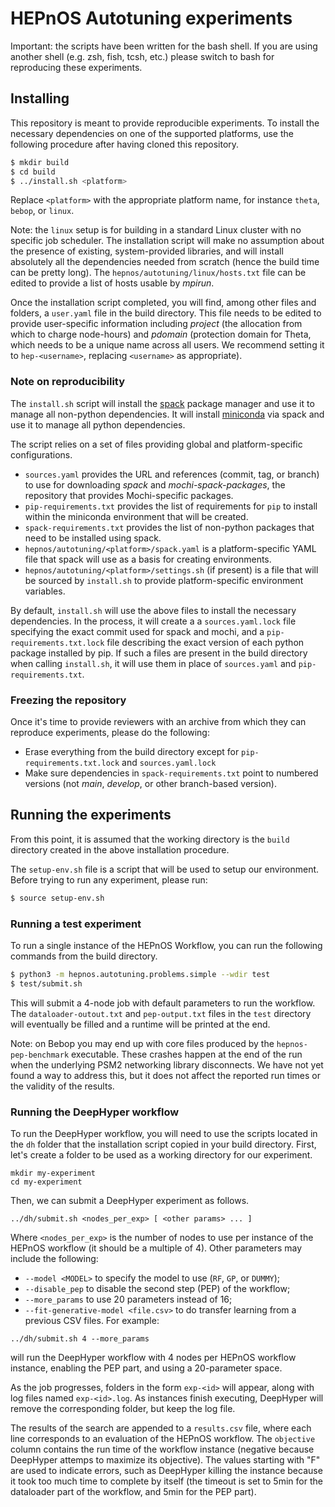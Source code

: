 # HEPnOS Autotuning experiments

Important: the scripts have been written for the bash shell. If you are using
another shell (e.g. zsh, fish, tcsh, etc.) please switch to bash for reproducing
these experiments.

## Installing

This repository is meant to provide reproducible experiments.
To install the necessary dependencies on one of the supported
platforms, use the following procedure after having cloned
this repository.

```bash
$ mkdir build
$ cd build
$ ../install.sh <platform>
```

Replace `<platform>` with the appropriate platform name, for
instance `theta`, `bebop`, or `linux`.

Note: the `linux` setup is for building in a standard Linux cluster
with no specific job scheduler. The installation script will make
no assumption about the presence of existing, system-provided libraries,
and will install absolutely all the dependencies needed from scratch
(hence the build time can be pretty long). The `hepnos/autotuning/linux/hosts.txt`
file can be edited to provide a list of hosts usable by _mpirun_.

Once the installation script completed, you will find, among other files and
folders, a `user.yaml` file in the build directory. This file needs to be
edited to provide user-specific information including _project_ (the allocation
from which to charge node-hours) and _pdomain_ (protection domain for Theta,
which needs to be a unique name across all users. We recommend setting it to
`hep-<username>`, replacing `<username>` as appropriate).

### Note on reproducibility

The `install.sh` script will install the [spack](https://spack.readthedocs.io/)
package manager and use it to manage all non-python dependencies. It will
install [miniconda](https://docs.conda.io/en/latest/miniconda.html) via spack
and use it to manage all python dependencies.

The script relies on a set of files providing global and platform-specific
configurations.
- `sources.yaml` provides the URL and references (commit, tag, or branch)
  to use for downloading _spack_ and _mochi-spack-packages_, the repository
  that provides Mochi-specific packages.
- `pip-requirements.txt` provides the list of requirements for `pip` to
  install within the miniconda environment that will be created.
- `spack-requirements.txt` provides the list of non-python packages that
  need to be installed using spack.
- `hepnos/autotuning/<platform>/spack.yaml` is a platform-specific YAML
  file that spack will use as a basis for creating environments.
- `hepnos/autotuning/<platform>/settings.sh` (if present) is a file
  that will be sourced by `install.sh` to provide platform-specific
  environment variables.

By default, `install.sh` will use the above files to install the necessary
dependencies. In the process, it will create a a `sources.yaml.lock` file
specifying the exact commit used for spack and mochi, and a `pip-requirements.txt.lock`
file describing the exact version of each python package installed by pip.
If such a files are present in the build directory when calling `install.sh`,
it will use them in place of `sources.yaml` and `pip-requirements.txt`.

### Freezing the repository

Once it's time to provide reviewers with an archive from which they
can reproduce experiments, please do the following:
- Erase everything from the build directory except for
  `pip-requirements.txt.lock` and `sources.yaml.lock`
- Make sure dependencies in `spack-requirements.txt` point to
  numbered versions (not _main_, _develop_, or other branch-based version).

## Running the experiments

From this point, it is assumed that the working directory is the `build` directory
created in the above installation procedure.

The `setup-env.sh` file is a script that will be used to setup our environment.
Before trying to run any experiment, please run:

```bash
$ source setup-env.sh
```

### Running a test experiment

To run a single instance of the HEPnOS Workflow, you can run the following commands
from the build directory.

```bash
$ python3 -m hepnos.autotuning.problems.simple --wdir test
$ test/submit.sh
```

This will submit a 4-node job with default parameters to run the workflow. The `dataloader-outout.txt`
and `pep-output.txt` files in the `test` directory will eventually be filled
and a runtime will be printed at the end.

Note: on Bebop you may end up with core files produced by the `hepnos-pep-benchmark` executable.
These crashes happen at the end of the run when the underlying PSM2 networking library disconnects.
We have not yet found a way to address this, but it does not affect the reported run times or
the validity of the results.

### Running the DeepHyper workflow

To run the DeepHyper workflow, you will need to use the scripts located in the `dh` folder
that the installation script copied in your build directory. First, let's create a folder
to be used as a working directory for our experiment.

```
mkdir my-experiment
cd my-experiment
```

Then, we can submit a DeepHyper experiment as follows.

```
../dh/submit.sh <nodes_per_exp> [ <other params> ... ]
```

Where `<nodes_per_exp>` is the number of nodes to use per instance of the HEPnOS workflow
(it should be a multiple of 4).
Other parameters may include the following:
- `--model <MODEL>` to specify the model to use (`RF`, `GP`, or `DUMMY`);
- `--disable_pep` to disable the second step (PEP) of the workflow;
- `--more_params` to use 20 parameters instead of 16;
- `--fit-generative-model <file.csv>` to do transfer learning from a previous CSV files.
For example:

```
../dh/submit.sh 4 --more_params
```
will run the DeepHyper workflow with 4 nodes per HEPnOS workflow instance,
enabling the PEP part, and using a 20-parameter space.

As the job progresses, folders in the form `exp-<id>` will appear, along with log
files named `exp-<id>.log`. As instances finish executing, DeepHyper will remove
the corresponding folder, but keep the log file.

The results of the search are appended to a `results.csv` file, where each line corresponds
to an evaluation of the HEPnOS workflow. The `objective` column contains the run time of
the workflow instance (negative because DeepHyper attemps to maximize its objective).
The values starting with "F" are used to indicate errors, such as DeepHyper killing the instance
because it took too much time to complete by itself (the timeout is set to 5min for the dataloader part
of the workflow, and 5min for the PEP part).
